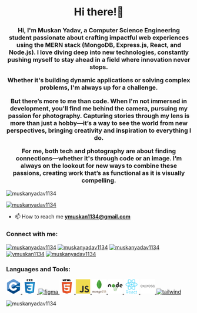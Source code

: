 <h1 align="center">Hi there!👋 </h1>
<h3 align="center"> Hi, I'm Muskan Yadav, a Computer Science Engineering student passionate about crafting impactful web experiences using the MERN stack (MongoDB, Express.js, React, and Node.js). I love diving deep into new technologies, constantly pushing myself to stay ahead in a field where innovation never stops.
  
  Whether it's building dynamic applications or solving complex problems, I'm always up for a challenge.

But there’s more to me than code. When I'm not immersed in development, you'll find me behind the camera, pursuing my passion for photography. Capturing stories through my lens is more than just a hobby—it’s a way to see the world from new perspectives, bringing creativity and inspiration to everything I do.

For me, both tech and photography are about finding connections—whether it's through code or an image. I’m always on the lookout for new ways to combine these passions, creating work that’s as functional as it is visually compelling.</h3>

<p align="left"> <img src="https://komarev.com/ghpvc/?username=muskanyadav1134&label=Profile%20views&color=0e75b6&style=flat" alt="muskanyadav1134" /> </p>

<p align="left"> <a href="https://github.com/ryo-ma/github-profile-trophy"><img src="https://github-profile-trophy.vercel.app/?username=muskanyadav1134" alt="muskanyadav1134" /></a> </p>

- 📫 How to reach me **ymuskan1134@gmail.com**

<h3 align="left">Connect with me:</h3>
<p align="left">
<a href="https://twitter.com/muskanyadav1134" target="blank"><img align="center" src="https://raw.githubusercontent.com/rahuldkjain/github-profile-readme-generator/master/src/images/icons/Social/twitter.svg" alt="muskanyadav1134" height="30" width="40" /></a>
<a href="https://linkedin.com/in/muskanyadav1134" target="blank"><img align="center" src="https://raw.githubusercontent.com/rahuldkjain/github-profile-readme-generator/master/src/images/icons/Social/linked-in-alt.svg" alt="muskanyadav1134" height="30" width="40" /></a>
<a href="https://instagram.com/muskanyadav1134" target="blank"><img align="center" src="https://raw.githubusercontent.com/rahuldkjain/github-profile-readme-generator/master/src/images/icons/Social/instagram.svg" alt="muskanyadav1134" height="30" width="40" /></a>
<a href="https://www.hackerrank.com/ymuskan1134" target="blank"><img align="center" src="https://raw.githubusercontent.com/rahuldkjain/github-profile-readme-generator/master/src/images/icons/Social/hackerrank.svg" alt="ymuskan1134" height="30" width="40" /></a>
<a href="https://www.leetcode.com/muskanyadav1134" target="blank"><img align="center" src="https://raw.githubusercontent.com/rahuldkjain/github-profile-readme-generator/master/src/images/icons/Social/leet-code.svg" alt="muskanyadav1134" height="30" width="40" /></a>
</p>

<h3 align="left">Languages and Tools:</h3>
<p align="left"></a> <a href="https://www.w3schools.com/cpp/" target="_blank" rel="noreferrer"> <img src="https://raw.githubusercontent.com/devicons/devicon/master/icons/cplusplus/cplusplus-original.svg" alt="cplusplus" width="40" height="40"/> </a> <a href="https://www.w3schools.com/css/" target="_blank" rel="noreferrer"> <img src="https://raw.githubusercontent.com/devicons/devicon/master/icons/css3/css3-original-wordmark.svg" alt="css3" width="40" height="40"/> </a> <a href="https://www.figma.com/" target="_blank" rel="noreferrer"> <img src="https://www.vectorlogo.zone/logos/figma/figma-icon.svg" alt="figma" width="40" height="40"/> </a> <a href="https://www.w3.org/html/" target="_blank" rel="noreferrer"> <img src="https://raw.githubusercontent.com/devicons/devicon/master/icons/html5/html5-original-wordmark.svg" alt="html5" width="40" height="40"/> </a> <a href="https://developer.mozilla.org/en-US/docs/Web/JavaScript" target="_blank" rel="noreferrer"> <img src="https://raw.githubusercontent.com/devicons/devicon/master/icons/javascript/javascript-original.svg" alt="javascript" width="40" height="40"/> </a> <a href="https://www.mongodb.com/" target="_blank" rel="noreferrer"> <img src="https://raw.githubusercontent.com/devicons/devicon/master/icons/mongodb/mongodb-original-wordmark.svg" alt="mongodb" width="40" height="40"/> </a> <a href="https://nodejs.org" target="_blank" rel="noreferrer"> <img src="https://raw.githubusercontent.com/devicons/devicon/master/icons/nodejs/nodejs-original-wordmark.svg" alt="nodejs" width="40" height="40"/> </a> <a href="https://reactjs.org/" target="_blank" rel="noreferrer"> <img src="https://raw.githubusercontent.com/devicons/devicon/master/icons/react/react-original-wordmark.svg" alt="react" width="40" height="40"/> </a>  <a href="https://expressjs.com" target="_blank" rel="noreferrer"> <img src="https://raw.githubusercontent.com/devicons/devicon/master/icons/express/express-original-wordmark.svg" alt="express" width="40" height="40"/> </a><a href="https://tailwindcss.com/" target="_blank" rel="noreferrer"> <img src="https://www.vectorlogo.zone/logos/tailwindcss/tailwindcss-icon.svg" alt="tailwind" width="40" height="40"/> </a> </p>

<p><img align="center" src="https://github-readme-stats.vercel.app/api/top-langs?username=muskanyadav1134&show_icons=true&locale=en&layout=compact" alt="muskanyadav1134" /></p>
